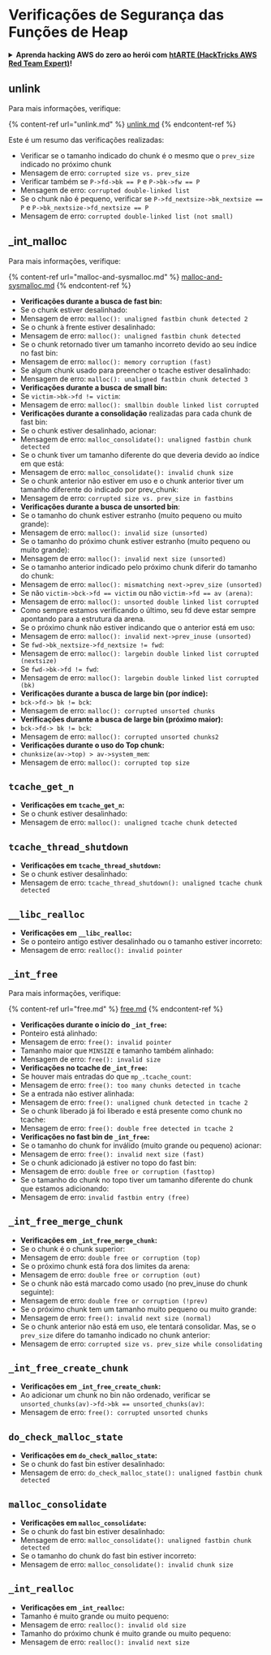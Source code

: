 # Verificações de Segurança das Funções de Heap

<details>

<summary><strong>Aprenda hacking AWS do zero ao herói com</strong> <a href="https://training.hacktricks.xyz/courses/arte"><strong>htARTE (HackTricks AWS Red Team Expert)</strong></a><strong>!</strong></summary>

Outras maneiras de apoiar o HackTricks:

* Se você deseja ver sua **empresa anunciada no HackTricks** ou **baixar o HackTricks em PDF** Confira os [**PLANOS DE ASSINATURA**](https://github.com/sponsors/carlospolop)!
* Adquira o [**swag oficial PEASS & HackTricks**](https://peass.creator-spring.com)
* Descubra [**A Família PEASS**](https://opensea.io/collection/the-peass-family), nossa coleção exclusiva de [**NFTs**](https://opensea.io/collection/the-peass-family)
* **Junte-se ao** 💬 [**grupo Discord**](https://discord.gg/hRep4RUj7f) ou ao [**grupo telegram**](https://t.me/peass) ou **siga-nos** no **Twitter** 🐦 [**@hacktricks\_live**](https://twitter.com/hacktricks\_live)**.**
* **Compartilhe seus truques de hacking enviando PRs para os** [**HackTricks**](https://github.com/carlospolop/hacktricks) e [**HackTricks Cloud**](https://github.com/carlospolop/hacktricks-cloud) repositórios do github.

</details>

## unlink

Para mais informações, verifique:

{% content-ref url="unlink.md" %}
[unlink.md](unlink.md)
{% endcontent-ref %}

Este é um resumo das verificações realizadas:

* Verificar se o tamanho indicado do chunk é o mesmo que o `prev_size` indicado no próximo chunk
* Mensagem de erro: `corrupted size vs. prev_size`
* Verificar também se `P->fd->bk == P` e `P->bk->fw == P`
* Mensagem de erro: `corrupted double-linked list`
* Se o chunk não é pequeno, verificar se `P->fd_nextsize->bk_nextsize == P` e `P->bk_nextsize->fd_nextsize == P`
* Mensagem de erro: `corrupted double-linked list (not small)`

## \_int\_malloc

Para mais informações, verifique:

{% content-ref url="malloc-and-sysmalloc.md" %}
[malloc-and-sysmalloc.md](malloc-and-sysmalloc.md)
{% endcontent-ref %}

* **Verificações durante a busca de fast bin:**
* Se o chunk estiver desalinhado:
* Mensagem de erro: `malloc(): unaligned fastbin chunk detected 2`
* Se o chunk à frente estiver desalinhado:
* Mensagem de erro: `malloc(): unaligned fastbin chunk detected`
* Se o chunk retornado tiver um tamanho incorreto devido ao seu índice no fast bin:
* Mensagem de erro: `malloc(): memory corruption (fast)`
* Se algum chunk usado para preencher o tcache estiver desalinhado:
* Mensagem de erro: `malloc(): unaligned fastbin chunk detected 3`
* **Verificações durante a busca de small bin:**
* Se `victim->bk->fd != victim`:
* Mensagem de erro: `malloc(): smallbin double linked list corrupted`
* **Verificações durante a consolidação** realizadas para cada chunk de fast bin:&#x20;
* Se o chunk estiver desalinhado, acionar:
* Mensagem de erro: `malloc_consolidate(): unaligned fastbin chunk detected`
* Se o chunk tiver um tamanho diferente do que deveria devido ao índice em que está:
* Mensagem de erro: `malloc_consolidate(): invalid chunk size`
* Se o chunk anterior não estiver em uso e o chunk anterior tiver um tamanho diferente do indicado por prev\_chunk:
* Mensagem de erro: `corrupted size vs. prev_size in fastbins`
* **Verificações durante a busca de unsorted bin**:
* Se o tamanho do chunk estiver estranho (muito pequeno ou muito grande):&#x20;
* Mensagem de erro: `malloc(): invalid size (unsorted)`
* Se o tamanho do próximo chunk estiver estranho (muito pequeno ou muito grande):
* Mensagem de erro: `malloc(): invalid next size (unsorted)`
* Se o tamanho anterior indicado pelo próximo chunk diferir do tamanho do chunk:
* Mensagem de erro: `malloc(): mismatching next->prev_size (unsorted)`
* Se não `victim->bck->fd == victim` ou não `victim->fd == av (arena)`:
* Mensagem de erro: `malloc(): unsorted double linked list corrupted`
* Como sempre estamos verificando o último, seu fd deve estar sempre apontando para a estrutura da arena.
* Se o próximo chunk não estiver indicando que o anterior está em uso:
* Mensagem de erro: `malloc(): invalid next->prev_inuse (unsorted)`
* Se `fwd->bk_nextsize->fd_nextsize != fwd`:
* Mensagem de erro: `malloc(): largebin double linked list corrupted (nextsize)`
* Se `fwd->bk->fd != fwd`:
* Mensagem de erro: `malloc(): largebin double linked list corrupted (bk)`
* **Verificações durante a busca de large bin (por índice):**
* `bck->fd-> bk != bck`:
* Mensagem de erro: `malloc(): corrupted unsorted chunks`
* **Verificações durante a busca de large bin (próximo maior):**
* `bck->fd-> bk != bck`:
* Mensagem de erro: `malloc(): corrupted unsorted chunks2`
* **Verificações durante o uso do Top chunk:**
* `chunksize(av->top) > av->system_mem`:
* Mensagem de erro: `malloc(): corrupted top size`

## `tcache_get_n`

* **Verificações em `tcache_get_n`:**
* Se o chunk estiver desalinhado:
* Mensagem de erro: `malloc(): unaligned tcache chunk detected`

## `tcache_thread_shutdown`

* **Verificações em `tcache_thread_shutdown`:**
* Se o chunk estiver desalinhado:
* Mensagem de erro: `tcache_thread_shutdown(): unaligned tcache chunk detected`

## `__libc_realloc`

* **Verificações em `__libc_realloc`:**
* Se o ponteiro antigo estiver desalinhado ou o tamanho estiver incorreto:
* Mensagem de erro: `realloc(): invalid pointer`

## `_int_free`

Para mais informações, verifique:

{% content-ref url="free.md" %}
[free.md](free.md)
{% endcontent-ref %}

* **Verificações durante o início do `_int_free`:**
* Ponteiro está alinhado:
* Mensagem de erro: `free(): invalid pointer`
* Tamanho maior que `MINSIZE` e tamanho também alinhado:
* Mensagem de erro: `free(): invalid size`
* **Verificações no tcache de `_int_free`:**
* Se houver mais entradas do que `mp_.tcache_count`:
* Mensagem de erro: `free(): too many chunks detected in tcache`
* Se a entrada não estiver alinhada:
* Mensagem de erro: `free(): unaligned chunk detected in tcache 2`
* Se o chunk liberado já foi liberado e está presente como chunk no tcache:
* Mensagem de erro: `free(): double free detected in tcache 2`
* **Verificações no fast bin de `_int_free`:**
* Se o tamanho do chunk for inválido (muito grande ou pequeno) acionar:
* Mensagem de erro: `free(): invalid next size (fast)`
* Se o chunk adicionado já estiver no topo do fast bin:
* Mensagem de erro: `double free or corruption (fasttop)`
* Se o tamanho do chunk no topo tiver um tamanho diferente do chunk que estamos adicionando:
* Mensagem de erro: `invalid fastbin entry (free)`
## **`_int_free_merge_chunk`**

* **Verificações em `_int_free_merge_chunk`:**
* Se o chunk é o chunk superior:
* Mensagem de erro: `double free or corruption (top)`
* Se o próximo chunk está fora dos limites da arena:
* Mensagem de erro: `double free or corruption (out)`
* Se o chunk não está marcado como usado (no prev\_inuse do chunk seguinte):
* Mensagem de erro: `double free or corruption (!prev)`
* Se o próximo chunk tem um tamanho muito pequeno ou muito grande:
* Mensagem de erro: `free(): invalid next size (normal)`
* Se o chunk anterior não está em uso, ele tentará consolidar. Mas, se o `prev_size` difere do tamanho indicado no chunk anterior:
* Mensagem de erro: `corrupted size vs. prev_size while consolidating`

## **`_int_free_create_chunk`**

* **Verificações em `_int_free_create_chunk`:**
* Ao adicionar um chunk no bin não ordenado, verificar se `unsorted_chunks(av)->fd->bk == unsorted_chunks(av)`:
* Mensagem de erro: `free(): corrupted unsorted chunks`

## `do_check_malloc_state`

* **Verificações em `do_check_malloc_state`:**
* Se o chunk do fast bin estiver desalinhado:
* Mensagem de erro: `do_check_malloc_state(): unaligned fastbin chunk detected`

## `malloc_consolidate`

* **Verificações em `malloc_consolidate`:**
* Se o chunk do fast bin estiver desalinhado:
* Mensagem de erro: `malloc_consolidate(): unaligned fastbin chunk detected`
* Se o tamanho do chunk do fast bin estiver incorreto:
* Mensagem de erro: `malloc_consolidate(): invalid chunk size`

## `_int_realloc`

* **Verificações em `_int_realloc`:**
* Tamanho é muito grande ou muito pequeno:
* Mensagem de erro: `realloc(): invalid old size`
* Tamanho do próximo chunk é muito grande ou muito pequeno:
* Mensagem de erro: `realloc(): invalid next size`
